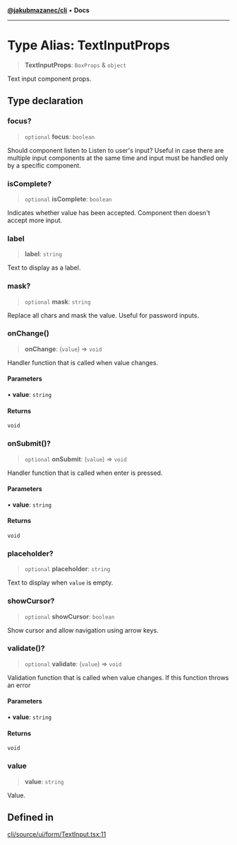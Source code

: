 [**@jakubmazanec/cli**](../README.md) • **Docs**

---

# Type Alias: TextInputProps

> **TextInputProps**: `BoxProps` & `object`

Text input component props.

## Type declaration

### focus?

> `optional` **focus**: `boolean`

Should component listen to Listen to user's input? Useful in case there are multiple input
components at the same time and input must be handled only by a specific component.

### isComplete?

> `optional` **isComplete**: `boolean`

Indicates whether value has been accepted. Component then doesn't accept more input.

### label

> **label**: `string`

Text to display as a label.

### mask?

> `optional` **mask**: `string`

Replace all chars and mask the value. Useful for password inputs.

### onChange()

> **onChange**: (`value`) => `void`

Handler function that is called when value changes.

#### Parameters

• **value**: `string`

#### Returns

`void`

### onSubmit()?

> `optional` **onSubmit**: (`value`) => `void`

Handler function that is called when enter is pressed.

#### Parameters

• **value**: `string`

#### Returns

`void`

### placeholder?

> `optional` **placeholder**: `string`

Text to display when `value` is empty.

### showCursor?

> `optional` **showCursor**: `boolean`

Show cursor and allow navigation using arrow keys.

### validate()?

> `optional` **validate**: (`value`) => `void`

Validation function that is called when value changes. If this function throws an error

#### Parameters

• **value**: `string`

#### Returns

`void`

### value

> **value**: `string`

Value.

## Defined in

[cli/source/ui/form/TextInput.tsx:11](https://github.com/jakubmazanec/tools/blob/863f04cbbb9368fd023f0309084819aa9247d808/packages/cli/source/ui/form/TextInput.tsx#L11)
